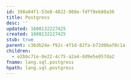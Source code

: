 ```yaml
---
id: 398a04f1-53e8-4822-988e-fdff8eb80a36
title: Postgress
desc: ''
updated: 1608132227425
created: 1608132227425
stub: true
parent: c36db24e-f92c-4f1d-82fa-b72d0baf8c1a
children:
  - e2bbc71e-0e22-4c75-a2a4-dd9e5e057da2
fname: lang.sql.postgress
hpath: lang.sql.postgress
---
```



